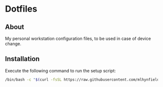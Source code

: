 # Dotfiles

## About

My personal workstation configuration files, to be used in case of device change.

## Installation

Execute the following command to run the setup script:

```bash
/bin/bash -c "$(curl -fsSL https://raw.githubusercontent.com/mlhynfield/dotfiles/main/setup.sh)"
```
